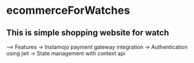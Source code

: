 # ecommerceForWatches

 ## This is simple shopping website for watch
 
 --> Features
   -> Instamojo payment gateway integration
   -> Authentication using jwt
   -> State management with context api
   
